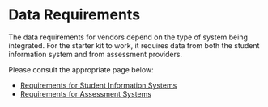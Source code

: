 # Data Requirements

The data requirements for vendors depend on the type of system being integrated.
For the starter kit to work, it requires data from both the student information
system and from assessment providers.

Please consult the appropriate page below:

* [Requirements for Student Information
    Systems](./student-information-systems.md)
* [Requirements for Assessment
    Systems](./assessment-systems.md)
